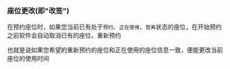 ### 座位更改(即"改签")

在预约座位时，如果您当前已有处于`预约`、`正在使用`、`暂离`状态的座位，在开始预约之前软件会自动取消已有的座位，重新预约

也就是说如果您希望的重新预约的座位和正在使用的座位信息一致，便能更改当前座位的使用时间
